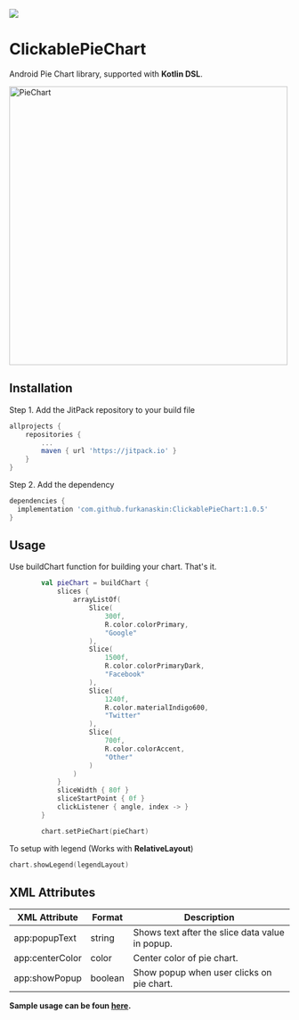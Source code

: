 [![](https://jitpack.io/v/furkanaskin/ClickablePieChart.svg)](https://jitpack.io/#furkanaskin/ClickablePieChart)

# ClickablePieChart
Android Pie Chart library, supported with **Kotlin DSL**.

<img height="500" src="https://user-images.githubusercontent.com/22769589/93263417-6ccd8580-f7ae-11ea-87ad-2d0bff6fa3f6.jpg" alt="PieChart"/>

## Installation
Step 1. Add the JitPack repository to your build file
```gradle
allprojects {
	repositories {
		...
		maven { url 'https://jitpack.io' }
	}
}
```
Step 2. Add the dependency
```gradle
dependencies {
  implementation 'com.github.furkanaskin:ClickablePieChart:1.0.5'
}
```

## Usage

Use buildChart function for building your chart. That's it.
```kotlin
        val pieChart = buildChart {
            slices {
                arrayListOf(
                    Slice(
                        300f,
                        R.color.colorPrimary,
                        "Google"
                    ),
                    Slice(
                        1500f,
                        R.color.colorPrimaryDark,
                        "Facebook"
                    ),
                    Slice(
                        1240f,
                        R.color.materialIndigo600,
                        "Twitter"
                    ),
                    Slice(
                        700f,
                        R.color.colorAccent,
                        "Other"
                    )
                )
            }
            sliceWidth { 80f }
            sliceStartPoint { 0f }
            clickListener { angle, index -> }
        }

        chart.setPieChart(pieChart)
```
To setup with legend (Works with **RelativeLayout**)
```kotlin
chart.showLegend(legendLayout)
```
## XML Attributes
<table>
<thead>
  <tr>
    <th>XML Attribute</th>
    <th>Format</th>
    <th>Description</th>
  </tr>
</thead>
<tbody>
  <tr>
    <td>app:popupText</td>
    <td>string</td>
    <td>Shows text after the slice data value in popup.</td>
  </tr>
  <tr>
    <td>app:centerColor</td>
    <td>color</td>
    <td>Center color of pie chart.</td>
  </tr>
  <tr>
    <td>app:showPopup</td>
    <td>boolean</td>
    <td>Show popup when user clicks on pie chart.</td>
  </tr>
</tbody>
</table>

**Sample usage can be foun [here](https://github.com/furkanaskin/ClickablePieChart/blob/master/app/src/main/java/com/faskn/clickablepiechart/MainActivity.kt).**

